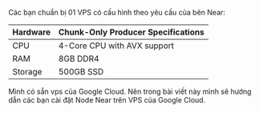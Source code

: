 Các bạn chuẩn bị 01 VPS có cấu hình theo yêu cầu của bên Near:


| Hardware       | Chunk-Only Producer  Specifications                                   |
| -------------- | ---------------------------------------------------------------       |
| CPU            | 4-Core CPU with AVX support                                           |
| RAM            | 8GB DDR4                                                              |
| Storage        | 500GB SSD                                                             |

Mình có sẵn vps của Google Cloud. Nên trong bài viết này mình sẽ hướng dẫn các bạn cài đặt Node Near trên VPS của Google Cloud.

